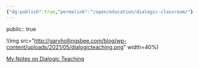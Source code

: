 ```yaml
---
{"dg-publish":true,"permalink":"/open/education/dialogic-classroom/"}
---
```


public:: true

!(img src="http://garyhollingsbee.com/blog/wp-content/uploads/2021/05/dialogicteaching.png" width=40%)

[My Notes on Dialogic Teaching](http://garyhollingsbee.com/blog/dialogic-teaching/)